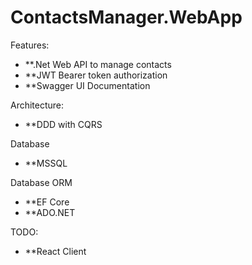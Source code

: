 # ContactsManager.WebApp

Features:
  - **.Net Web API to manage contacts
  - **JWT Bearer token authorization
  - **Swagger UI Documentation

Architecture:
  - **DDD with CQRS 

Database
  - **MSSQL

Database ORM
  - **EF Core
  - **ADO.NET

TODO:
  - **React Client 
